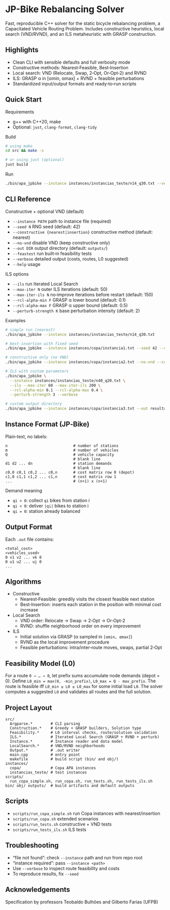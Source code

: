 # JP-Bike Rebalancing Solver

Fast, reproducible C++ solver for the static bicycle rebalancing problem, a Capacitated Vehicle Routing Problem. Includes constructive heuristics, local search (VND/RVND), and an ILS metaheuristic with GRASP construction.

## Highlights

- Clean CLI with sensible defaults and full verbosity mode
- Constructive methods: Nearest‑Feasible, Best‑Insertion
- Local search: VND (Relocate, Swap, 2‑Opt, Or‑Opt‑2) and RVND
- ILS: GRASP α in [αmin, αmax] + RVND + feasible perturbations
- Standardized input/output formats and ready‑to‑run scripts

## Quick Start

Requirements
- g++ with C++20, make
- Optional: `just`, `clang-format`, `clang-tidy`

Build
```bash
# using make
cd src && make -s

# or using just (optional)
just build
```

Run
```bash
./bin/apa_jpbike --instance instances/instancias_teste/n14_q30.txt --verbose
```

## CLI Reference

Constructive + optional VND (default)
- `--instance PATH`  path to instance file (required)
- `--seed N`  RNG seed (default: 42)
- `--constructive {nearest|insertion}`  constructive method (default: nearest)
- `--no-vnd`  disable VND (keep constructive only)
- `--out DIR`  output directory (default: `outputs/`)
- `--feastest`  run built‑in feasibility tests
- `--verbose`  detailed output (costs, routes, L0 suggested)
- `--help`  usage

ILS options
- `--ils`  run Iterated Local Search
- `--max-iter N`  outer ILS iterations (default: 50)
- `--max-iter-ils N`  no‑improve iterations before restart (default: 150)
- `--rcl-alpha-min F`  GRASP α lower bound (default: 0.1)
- `--rcl-alpha-max F`  GRASP α upper bound (default: 0.5)
- `--perturb-strength K`  base perturbation intensity (default: 2)

Examples
```bash
# simple run (nearest)
./bin/apa_jpbike --instance instances/instancias_teste/n14_q30.txt

# best-insertion with fixed seed
./bin/apa_jpbike --instance instances/copa/instancia1.txt --seed 42 --constructive insertion

# constructive only (no VND)
./bin/apa_jpbike --instance instances/copa/instancia2.txt --no-vnd --constructive nearest

# ILS with custom parameters
./bin/apa_jpbike \
  --instance instances/instancias_teste/n40_q20.txt \
  --ils --max-iter 60 --max-iter-ils 200 \
  --rcl-alpha-min 0.1 --rcl-alpha-max 0.4 \
  --perturb-strength 3 --verbose

# custom output directory
./bin/apa_jpbike --instance instances/copa/instancia3.txt --out resultados/
```

## Instance Format (JP‑Bike)

Plain‑text, no labels:
```
n                             # number of stations
m                             # number of vehicles
Q                             # vehicle capacity
                              # blank line
d1 d2 ... dn                  # station demands
                              # blank line
c0,0 c0,1 c0,2 ... c0,n       # cost matrix row 0 (depot)
c1,0 c1,1 c1,2 ... c1,n       # cost matrix row 1
...                           # (n+1) x (n+1)
```
Demand meaning
- `qi > 0`: collect `qi` bikes from station i
- `qi < 0`: deliver `|qi|` bikes to station i
- `qi = 0`: station already balanced

## Output Format

Each `.out` file contains:
```
<total_cost>
<vehicles_used>
0 v1 v2 ... vk 0
0 u1 u2 ... uj 0
...
```

## Algorithms

- Constructive
  - Nearest‑Feasible: greedily visits the closest feasible next station
  - Best‑Insertion: inserts each station in the position with minimal cost increase
- Local Search
  - VND order: Relocate → Swap → 2‑Opt → Or‑Opt‑2
  - RVND: shuffle neighborhood order on every improvement
- ILS
  - Initial solution via GRASP (α sampled in `[αmin, αmax]`)
  - RVND as the local improvement procedure
  - Feasible perturbations: intra/inter‑route moves, swaps, partial 2‑Opt

## Feasibility Model (L0)

For a route `0 → … → 0`, let prefix sums accumulate node demands (depot = 0). Define
`L0_min = max(0, -min_prefix)`, `L0_max = Q - max_prefix`. The route is feasible iff
`L0_min ≤ L0 ≤ L0_max` for some initial load `L0`. The solver computes a suggested `L0`
and validates all routes and the full solution.

## Project Layout

```
src/
  Argparse.*        # CLI parsing
  Construction.*    # Greedy + GRASP builders, Solution type
  Feasibility.*     # L0 interval checks, route/solution validation
  ILS.*             # Iterated Local Search (GRASP + RVND + perturb)
  Instance.*        # Instance reader and data model
  LocalSearch.*     # VND/RVND neighborhoods
  Output.*          # .out writer
  main.cpp          # entry point
  makefile          # build script (bin/ and obj/)
instances/
  copa/             # Copa APA instances
  instancias_teste/ # test instances
scripts/
  run_copa_simple.sh, run_copa.sh, run_tests.sh, run_tests_ils.sh
bin/ obj/ outputs/  # build artifacts and default outputs
```

## Scripts

- `scripts/run_copa_simple.sh`  run Copa instances with nearest/insertion
- `scripts/run_copa.sh`  extended scenarios
- `scripts/run_tests.sh`  constructive + VND tests
- `scripts/run_tests_ils.sh`  ILS tests

## Troubleshooting

- “file not found”: check `--instance` path and run from repo root
- “instance required”: pass `--instance <path>`
- Use `--verbose` to inspect route feasibility and costs
- To reproduce results, fix `--seed`

## Acknowledgements

Specification by professors Teobaldo Bulhões and Gilberto Farias (UFPB)